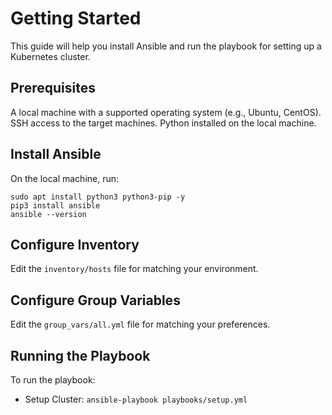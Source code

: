 # Getting Started
This guide will help you install Ansible and run the playbook for setting up a Kubernetes cluster.

## Prerequisites
A local machine with a supported operating system (e.g., Ubuntu, CentOS).
SSH access to the target machines.
Python installed on the local machine.

## Install Ansible
On the local machine, run:

```
sudo apt install python3 python3-pip -y
pip3 install ansible
ansible --version
```

## Configure Inventory

Edit the `inventory/hosts` file for matching your environment.

## Configure Group Variables

Edit the `group_vars/all.yml` file for matching your preferences.

## Running the Playbook

To run the playbook:

* Setup Cluster: `ansible-playbook playbooks/setup.yml`


